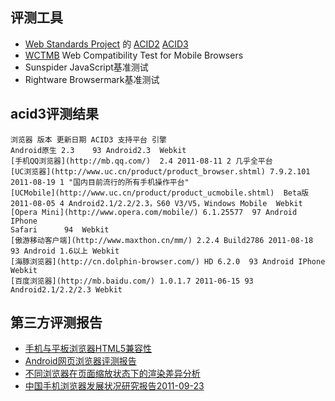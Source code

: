 ## 评测工具
* [Web Standards Project](http://www.webstandards.org/) 的 [ACID2](http://acid2.acidtests.org/) [ACID3](http://acid3.acidtests.org/)
* [WCTMB](http://www.w3.org/2008/06/mobile-test/) Web Compatibility Test for Mobile Browsers
* Sunspider JavaScript基准测试
* Rightware Browsermark基准测试

## acid3评测结果
    浏览器 版本 更新日期 ACID3 支持平台 引擎
    Android原生 2.3    93 Android2.3  Webkit
    [手机QQ浏览器](http://mb.qq.com/)  2.4 2011-08-11 2 几乎全平台
    [UC浏览器](http://www.uc.cn/product/product_browser.shtml) 7.9.2.101 2011-08-19 1 "国内目前流行的所有手机操作平台"
    [UCMobile](http://www.uc.cn/product/product_ucmobile.shtml)  Beta版 2011-08-05 4 Android2.1/2.2/2.3，S60 V3/V5，Windows Mobile  Webkit
    [Opera Mini](http://www.opera.com/mobile/) 6.1.25577  97 Android IPhone 
    Safari      94  Webkit
    [傲游移动客户端](http://www.maxthon.cn/mm/) 2.2.4 Build2786 2011-08-18 93 Android 1.6以上 Webkit
    [海豚浏览器](http://cn.dolphin-browser.com/) HD 6.2.0  93 Android IPhone Webkit
    [百度浏览器](http://mb.baidu.com/) 1.0.1.7 2011-06-15 93 Android2.1/2.2/2.3 Webkit

## 第三方评测报告
* [手机与平板浏览器HTML5兼容性](http://mobilehtml5.org/)
* [Android网页浏览器评测报告](http://www.techolics.com/Android/software/2011/0817/58.html)
* [不同浏览器在页面缩放状态下的渲染差异分析](http://www.cnblogs.com/dowinning/archive/2011/07/25/2114768.html)
* [中国手机浏览器发展状况研究报告2011-09-23](http://www.cnnic.cn/research/bgxz/ydhlwbg/201109/P020110928586372218199.pdf)
